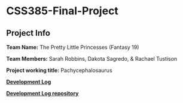# CSS385-Final-Project

## Project Info

**Team Name:** The Pretty Little Princesses (Fantasy 19)

**Team Members:** Sarah Robbins, Dakota Sagredo, & Rachael Tustison

**Project working title:** Pachycephalosaurus

**[Development Log](https://strobbins.github.io/)**

**[Development Log repository](https://github.com/strobbins/strobbins.github.io)**
